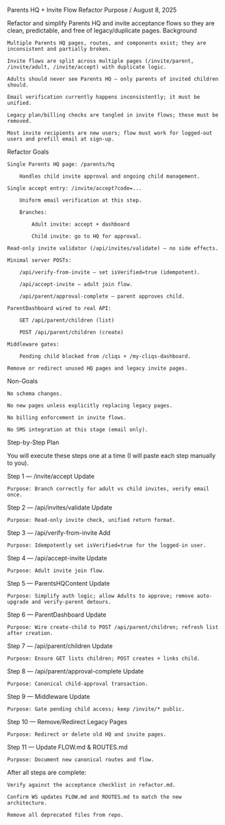 Parents HQ + Invite Flow Refactor 
Purpose / August 8, 2025

Refactor and simplify Parents HQ and invite acceptance flows so they are clean, predictable, and free of legacy/duplicate pages.
Background

    Multiple Parents HQ pages, routes, and components exist; they are inconsistent and partially broken.

    Invite flows are split across multiple pages (/invite/parent, /invite/adult, /invite/accept) with duplicate logic.

    Adults should never see Parents HQ — only parents of invited children should.

    Email verification currently happens inconsistently; it must be unified.

    Legacy plan/billing checks are tangled in invite flows; these must be removed.

    Most invite recipients are new users; flow must work for logged-out users and prefill email at sign-up.

Refactor Goals

    Single Parents HQ page: /parents/hq

        Handles child invite approval and ongoing child management.

    Single accept entry: /invite/accept?code=...

        Uniform email verification at this step.

        Branches:

            Adult invite: accept + dashboard

            Child invite: go to HQ for approval.

    Read-only invite validator (/api/invites/validate) — no side effects.

    Minimal server POSTs:

        /api/verify-from-invite — set isVerified=true (idempotent).

        /api/accept-invite — adult join flow.

        /api/parent/approval-complete — parent approves child.

    ParentDashboard wired to real API:

        GET /api/parent/children (list)

        POST /api/parent/children (create)

    Middleware gates:

        Pending child blocked from /cliqs + /my-cliqs-dashboard.

    Remove or redirect unused HQ pages and legacy invite pages.

Non-Goals

    No schema changes.

    No new pages unless explicitly replacing legacy pages.

    No billing enforcement in invite flows.

    No SMS integration at this stage (email only).

Step-by-Step Plan

You will execute these steps one at a time (I will paste each step manually to you).

Step 1 — /invite/accept Update

    Purpose: Branch correctly for adult vs child invites, verify email once.

Step 2 — /api/invites/validate Update

    Purpose: Read-only invite check, unified return format.

Step 3 — /api/verify-from-invite Add

    Purpose: Idempotently set isVerified=true for the logged-in user.

Step 4 — /api/accept-invite Update

    Purpose: Adult invite join flow.

Step 5 — ParentsHQContent Update

    Purpose: Simplify auth logic; allow Adults to approve; remove auto-upgrade and verify-parent detours.

Step 6 — ParentDashboard Update

    Purpose: Wire create-child to POST /api/parent/children; refresh list after creation.

Step 7 — /api/parent/children Update

    Purpose: Ensure GET lists children; POST creates + links child.

Step 8 — /api/parent/approval-complete Update

    Purpose: Canonical child-approval transaction.

Step 9 — Middleware Update

    Purpose: Gate pending child access; keep /invite/* public.

Step 10 — Remove/Redirect Legacy Pages

    Purpose: Redirect or delete old HQ and invite pages.

Step 11 — Update FLOW.md & ROUTES.md

    Purpose: Document new canonical routes and flow.

After all steps are complete:

    Verify against the acceptance checklist in refactor.md.

    Confirm WS updates FLOW.md and ROUTES.md to match the new architecture.

    Remove all deprecated files from repo.